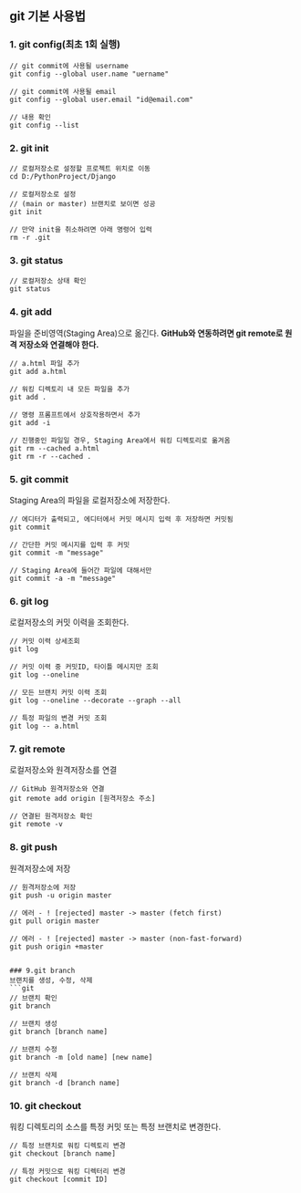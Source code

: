 ## git 기본 사용법

### 1. git config(최초 1회 실행)
```git
// git commit에 사용될 username
git config --global user.name "uername"

// git commit에 사용될 email
git config --global user.email "id@email.com"

// 내용 확인
git config --list
```
   
   
### 2. git init
```git
// 로컬저장소로 설정할 프로젝트 위치로 이동
cd D:/PythonProject/Django

// 로컬저장소로 설정
// (main or master) 브랜치로 보이면 성공
git init

// 만약 init을 취소하려면 아래 명령어 입력
rm -r .git
```
   
   
### 3. git status
```git
// 로컬저장소 상태 확인
git status
```
   
   
### 4. git add
파일을 준비영역(Staging Area)으로 옮긴다. <b>GitHub와 연동하려면 git remote로 원격 저장소와 연결해야 한다.</b>
```git
// a.html 파일 추가
git add a.html

// 워킹 디렉토리 내 모든 파일을 추가
git add .

// 명령 프롬프트에서 상호작용하면서 추가
git add -i

// 진행중인 파일일 경우, Staging Area에서 워킹 디렉토리로 옮겨옴
git rm --cached a.html
git rm -r --cached .
```
   
   
### 5. git commit
Staging Area의 파일을 로컬저장소에 저장한다.
```git
// 에디터가 출력되고, 에디터에서 커밋 메시지 입력 후 저장하면 커밋됨
git commit

// 간단한 커밋 메시지를 입력 후 커밋
git commit -m "message"

// Staging Area에 들어간 파일에 대해서만
git commit -a -m "message"
```
   
   
### 6. git log
로컬저장소의 커밋 이력을 조회한다.
```git
// 커밋 이력 상세조회
git log

// 커밋 이력 중 커밋ID, 타이틀 메시지만 조회
git log --oneline

// 모든 브랜치 커밋 이력 조회
git log --oneline --decorate --graph --all

// 특정 파일의 변경 커밋 조회
git log -- a.html
```
   
   
### 7. git remote
로컬저장소와 원격저장소를 연결
```git
// GitHub 원격저장소와 연결
git remote add origin [원격저장소 주소]

// 연결된 원격저장소 확인
git remote -v
```
   
   
### 8. git push
원격저장소에 저장
```git
// 원격저장소에 저장
git push -u origin master

// 에러 - ! [rejected] master -> master (fetch first)
git pull origin master

// 에러 - ! [rejected] master -> master (non-fast-forward)
git push origin +master
   
   
### 9.git branch
브랜치를 생성, 수정, 삭제
```git
// 브랜치 확인
git branch

// 브랜치 생성
git branch [branch name]

// 브랜치 수정
git branch -m [old name] [new name]

// 브랜치 삭제
git branch -d [branch name]
```
   
   
### 10. git checkout
워킹 디렉토리의 소스를 특정 커밋 또는 특정 브랜치로 변경한다.
```git
// 특정 브랜치로 워킹 디렉토리 변경
git checkout [branch name]

// 특정 커밋으로 워킹 디렉터리 변경
git checkout [commit ID]
```
